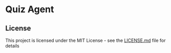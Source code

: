 # Quiz Agent 

## License

This project is licensed under the MIT License - see the [LICENSE.md](LICENSE.md) file for details


